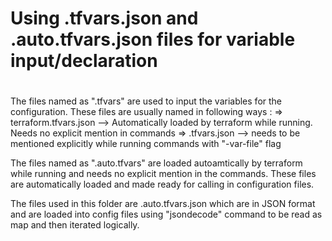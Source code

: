 # ################################################################################
#  Using .tfvars.json and .auto.tfvars.json files for variable input/declaration #
# ################################################################################

The files named as ".tfvars" are used to input the variables for the configuration. 
These files are usually named in following ways :
    => terraform.tfvars.json --> Automatically loaded by terraform while running. Needs no explicit mention in commands
    => <name>.tfvars.json --> needs to be mentioned explicitly while running commands with "-var-file" flag

The files named as ".auto.tfvars" are loaded autoamtically by terraform while running and needs no explicit mention in the commands.
These files are automatically loaded and made ready for calling in configuration files.

The files used in this folder are .auto.tfvars.json which are in JSON format and are loaded into config files using "jsondecode" command to be read as map and then iterated logically.